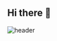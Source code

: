 ## Hi there 👋
![header](https://capsule-render.vercel.app/api?type=shark&color=gradient&customColorList=&height=200&section=header&text=ppochacco's%20GITHUB&fontSize=50&animation=twinkling&fontAlign=68&fontAlignY=36)
<!--
**ppochacco/ppochacco** is a ✨ _special_ ✨ repository because its `README.md` (this file) appears on your GitHub profile.

Here are some ideas to get you started:

- 🔭 I’m currently working on ...
- 🌱 I’m currently learning ...
- 👯 I’m looking to collaborate on ...
- 🤔 I’m looking for help with ...
- 💬 Ask me about ...
- 📫 How to reach me: ...
- 😄 Pronouns: ...
- ⚡ Fun fact: ...
-->
